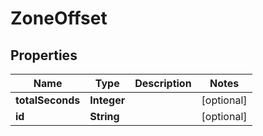 

# ZoneOffset


## Properties

Name | Type | Description | Notes
------------ | ------------- | ------------- | -------------
**totalSeconds** | **Integer** |  |  [optional]
**id** | **String** |  |  [optional]



